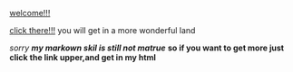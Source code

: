 [welcome!!!](https://wintercathat.github.io/win/)

[click there!!!](https://wintercathat.github.io/win/wt.html) you will get in a more wonderful land


*sorry* ***my markown skil is still not matrue***
**so if you want to get more just click the link upper,and get in my html**
